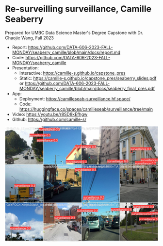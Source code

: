 
# Re-surveilling surveillance, Camille Seaberry

Prepared for UMBC Data Science Master's Degree Capstone with Dr. Chaojie Wang, Fall 2023

- Report: https://github.com/DATA-606-2023-FALL-MONDAY/seaberry_camille/blob/main/docs/report.md
- Code: https://github.com/DATA-606-2023-FALL-MONDAY/seaberry_camille
- Presentation: 
  - Interactive: https://camille-s.github.io/capstone_pres 
  - Static: https://camille-s.github.io/capstone_pres/seaberry_slides.pdf or https://github.com/DATA-606-2023-FALL-MONDAY/seaberry_camille/blob/main/docs/seaberry_final_pres.pdf
- App: 
  - Deployment: https://camilleseab-surveillance.hf.space/
  - Code: https://huggingface.co/spaces/camilleseab/surveillance/tree/main
- Video: https://youtu.be/r8SD8kEfhgw
- Github: https://github.com/camille-s/

![](./docs/imgs/val_batch0_pred_detr.jpg)
